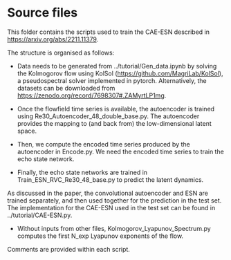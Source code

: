 # Source files

This folder contains the scripts used to train the CAE-ESN described in https://arxiv.org/abs/2211.11379.

The structure is organised as follows:

- Data needs to be generated from ../tutorial/Gen_data.ipynb by solving the Kolmogorov flow using KolSol (https://github.com/MagriLab/KolSol), a pseudospectral solver implemented in pytorch. Alternatively, the datasets can be downloaded from https://zenodo.org/record/7698307#.ZAMyrtLP1mg.

- Once the flowfield time series is available, the autoencoder is trained using Re30_Autoencoder_48_double_base.py. The autoencoder provides the mapping to (and back from) the low-dimensional latent space.

- Then, we compute the encoded time series produced by the autoencoder in Encode.py. We need the encoded time series to train the echo state network.

- Finally, the echo state networks are trained in Train_ESN_RVC_Re30_48_base.py to predict the latent dynamics.

As discussed in the paper, the convolutional autoencoder and ESN are trained separately, and then used together for the prediction in the test set. 
The implementation for the CAE-ESN used in the test set can be found in ../tutorial/CAE-ESN.py.


- Without inputs from other files, Kolmogorov_Lyapunov_Spectrum.py computes the first N_exp Lyapunov exponents of the flow.


Comments are provided within each script.
